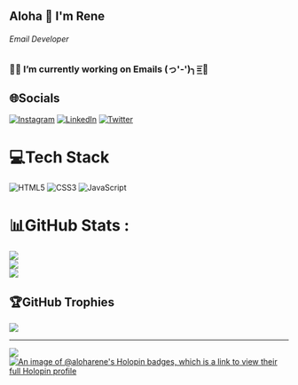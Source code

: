 ## Aloha 👋 I'm Rene
###### Email Developer
### 👨‍💻 I’m currently working on Emails (っ'-')╮=͟͟͞͞💌
## 🌐Socials
[![Instagram](https://img.shields.io/badge/Instagram-%23E4405F.svg?logo=Instagram&logoColor=white)](https://www.instagram.com/aloha._.rene/) [![LinkedIn](https://img.shields.io/badge/LinkedIn-%230077B5.svg?logo=linkedin&logoColor=white)](https://www.linkedin.com/in/renearenasflores/) [![Twitter](https://img.shields.io/badge/Twitter-%231DA1F2.svg?logo=Twitter&logoColor=white)](https://twitter.com/Aloha_Rene) 

# 💻Tech Stack
![HTML5](https://img.shields.io/badge/html5-%23E34F26.svg?style=for-the-badge&logo=html5&logoColor=white) ![CSS3](https://img.shields.io/badge/css3-%231572B6.svg?style=for-the-badge&logo=css3&logoColor=white) ![JavaScript](https://img.shields.io/badge/javascript-%23323330.svg?style=for-the-badge&logo=javascript&logoColor=%23F7DF1E)
# 📊GitHub Stats :
![](https://github-readme-stats.vercel.app/api?username=AlohaRene&theme=radical&hide_border=false&include_all_commits=false&count_private=false)<br/>
![](https://github-readme-streak-stats.herokuapp.com/?user=AlohaRene&theme=radical&hide_border=false)<br/>
![](https://github-readme-stats.vercel.app/api/top-langs/?username=AlohaRene&theme=radical&hide_border=false&include_all_commits=false&count_private=false&layout=compact)

## 🏆GitHub Trophies
![](https://github-profile-trophy.vercel.app/?username=AlohaRene&theme=radical&no-frame=false&no-bg=false&margin-w=4)

---
[![](https://visitcount.itsvg.in/api?id=AlohaRene&icon=0&color=0)](https://visitcount.itsvg.in)
[![An image of @aloharene's Holopin badges, which is a link to view their full Holopin profile](https://holopin.me/aloharene)](https://holopin.io/@aloharene)
